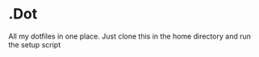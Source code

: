 .Dot
============

All my dotfiles in one place. Just clone this in the home directory and run
the setup script
